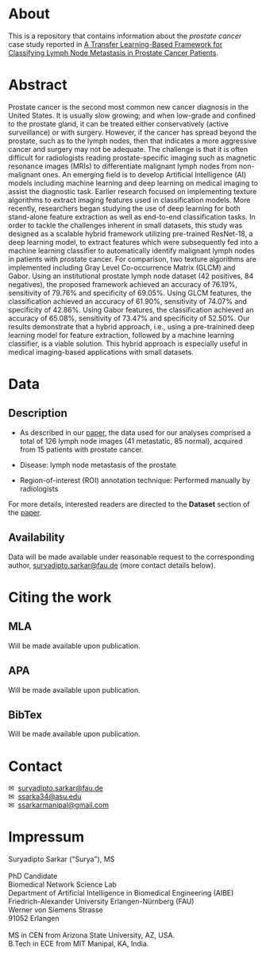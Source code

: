 # About

This is a repository that contains information about the *prostate cancer* case study reported in [A Transfer Learning-Based Framework for Classifying Lymph Node Metastasis in Prostate Cancer Patients](url-pending).

<!------------------>

# Abstract

Prostate cancer is the second most common new cancer diagnosis in the United States. It is usually slow growing; and when low-grade and confined to the prostate gland, it can be treated either conservatively (active surveillance) or with surgery. However, if the cancer has spread beyond the prostate, such as to the lymph nodes, then that indicates a more aggressive cancer and surgery may not be adequate.  The challenge is that it is often difficult for radiologists reading prostate-specific imaging such as magnetic resonance images (MRIs) to differentiate malignant lymph nodes from non-malignant ones. An emerging field is to develop Artificial Intelligence (AI) models including machine learning and deep learning on medical imaging to assist the diagnostic task. Earlier research focused on implementing texture algorithms to extract imaging features used in classification models. More recently, researchers began studying the use of deep learning for both stand-alone feature extraction as well as end-to-end classification tasks. In order to tackle the challenges inherent in small datasets, this study was designed as a scalable hybrid framework utilizing pre-trained ResNet-18, a deep learning model, to extract features which were subsequently fed into a machine learning classifier to automatically identify malignant lymph nodes in patients with prostate cancer. For comparison, two texture algorithms are implemented including Gray Level Co-occurrence Matrix (GLCM) and Gabor. Using an institutional prostate lymph node dataset (42 positives, 84 negatives), the proposed framework achieved an accuracy of 76.19%, sensitivity of 79.76% and specificity of 69.05%. Using GLCM features, the classification achieved an accuracy of 61.90%, sensitivity of 74.07% and specificity of 42.86%. Using Gabor features, the classification achieved an accuracy of 65.08%, sensitivity of 73.47% and specificity of 52.50%. Our results demonstrate that a hybrid approach, i.e., using a pre-trainined deep learning model for feature extraction, followed by a machine learning classifier, is a viable solution. This hybrid approach is especially useful in medical imaging-based applications with small datasets.

<!------------------>

# Data

## Description

- As described in our [paper](url-pending), the data used for our analyses comprised a total of 126 lymph node images (41 metastatic, 85 normal), acquired from 15 patients with prostate cancer.

- Disease: lymph node metastasis of the prostate

- Region-of-interest (ROI) annotation technique: Performed manually by radiologists

For more details, interested readers are directed to the **Dataset** section of the [paper](url-pending).

## Availability

Data will be made available under reasonable request to the corresponding author, <a href= "Suryadipto Sarkar">suryadipto.sarkar@fau.de</a> (more contact details below).


<!------------------>

# Citing the work

## MLA

Will be made available upon publication.

## APA

Will be made available upon publication.

## BibTex

Will be made available upon publication.

<!------------------>

# Contact

&#x2709;&nbsp;&nbsp;suryadipto.sarkar@fau.de<br/>
&#x2709;&nbsp;&nbsp;ssarka34@asu.edu<br/>
&#x2709;&nbsp;&nbsp;ssarkarmanipal@gmail.com

<!------------------>

# Impressum

Suryadipto Sarkar ("Surya"), MS<br/><br/>
PhD Candidate<br/>
Biomedical Network Science Lab<br/>
Department of Artificial Intelligence in Biomedical Engineering (AIBE)<br/>
Friedrich-Alexander University Erlangen-Nürnberg (FAU)<br/>
Werner von Siemens Strasse<br/>
91052 Erlangen<br/><br/>
MS in CEN from Arizona State University, AZ, USA.<br/>
B.Tech in ECE from MIT Manipal, KA, India.
